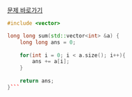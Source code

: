 [문제 바로가기](https://boj.kr/15596)

```c++
#include <vector>

long long sum(std::vector<int> &a) {
	long long ans = 0;
    
    for(int i = 0; i < a.size(); i++){
        ans += a[i];
    }
    
	return ans;
}```